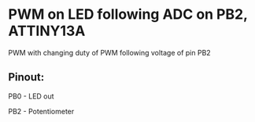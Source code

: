 # PWM on LED following ADC on PB2, ATTINY13A

PWM with changing duty of PWM following voltage of pin PB2 

## Pinout:

PB0 - LED out

PB2 - Potentiometer

